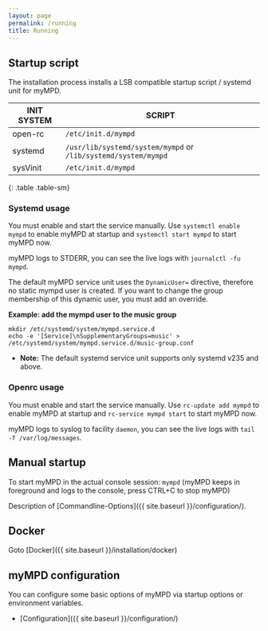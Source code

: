 ```yaml
---
layout: page
permalink: /running
title: Running
---
```


## Startup script

The installation process installs a LSB compatible startup script / systemd unit for myMPD.

| INIT SYSTEM | SCRIPT |
| ----------- | ------ |
| open-rc | `/etc/init.d/mympd` |
| systemd | `/usr/lib/systemd/system/mympd` or `/lib/systemd/system/mympd` |
| sysVinit | `/etc/init.d/mympd` |
{: .table .table-sm}

### Systemd usage

You must enable and start the service manually. Use `systemctl enable mympd` to enable myMPD at startup and `systemctl start mympd` to start myMPD now.

myMPD logs to STDERR, you can see the live logs with `journalctl -fu mympd`.

The default myMPD service unit uses the `DynamicUser=` directive, therefore no static mympd user is created. If you want to change the group membership of this dynamic user, you must add an override.

**Example: add the mympd user to the music group**

```
mkdir /etc/systemd/system/mympd.service.d
echo -e '[Service]\nSupplementaryGroups=music' > /etc/systemd/system/mympd.service.d/music-group.conf
```

- **Note:** The default systemd service unit supports only systemd v235 and above.

### Openrc usage

You must enable and start the service manually. Use `rc-update add mympd` to enable myMPD at startup and `rc-service mympd start` to start myMPD now.

myMPD logs to syslog to facility `daemon`, you can see the live logs with `tail -f /var/log/messages`.

## Manual startup

To start myMPD in the actual console session: `mympd` (myMPD keeps in foreground and logs to the console, press CTRL+C to stop myMPD)

Description of [Commandline-Options]({{ site.baseurl }}/configuration/).

## Docker

Goto [Docker]({{ site.baseurl }}/installation/docker)

## myMPD configuration

You can configure some basic options of myMPD via startup options or environment variables.

- [Configuration]({{ site.baseurl }}/configuration/)
